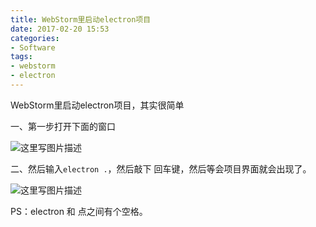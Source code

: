 ```yaml
---
title: WebStorm里启动electron项目
date: 2017-02-20 15:53
categories:
- Software
tags:
- webstorm
- electron
---
```

<!-- more -->
<div class="markdown_views">


WebStorm里启动electron项目，其实很简单   

一、第一步打开下面的窗口   

![这里写图片描述](http://img.blog.csdn.net/20170220155200726?watermark/2/text/aHR0cDovL2Jsb2cuY3Nkbi5uZXQvYXJ2aW4w/font/5a6L5L2T/fontsize/400/fill/I0JBQkFCMA==/dissolve/70/gravity/SouthEast)

二、然后输入`electron .`，然后敲下 回车键，然后等会项目界面就会出现了。   

![这里写图片描述](http://img.blog.csdn.net/20170220155036581?watermark/2/text/aHR0cDovL2Jsb2cuY3Nkbi5uZXQvYXJ2aW4w/font/5a6L5L2T/fontsize/400/fill/I0JBQkFCMA==/dissolve/70/gravity/SouthEast)   

PS：electron 和 点之间有个空格。

</div>
